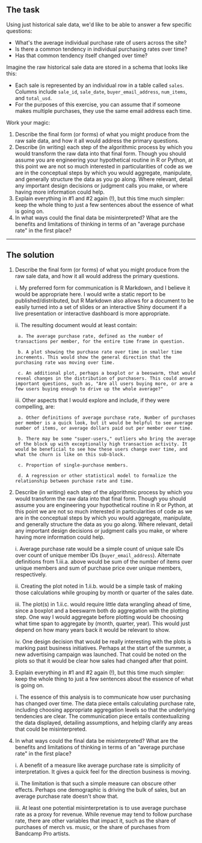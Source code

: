 ## The task

Using just historical sale data, we'd like to be able to answer a few specific questions:

  * What's the average individual purchase rate of users across the site?
  * Is there a common tendency in individual purchasing rates over time?
  * Has that common tendency itself changed over time?

Imagine the raw historical sale data are stored in a schema that looks like this:

  * Each sale is represented by an individual row in a table called `sales`. Columns include `sale_id`, `sale_date`, `buyer_email_address`, `num_items`, and `total_usd`.
  * For the purposes of this exercise, you can assume that if someone makes multiple purchases, they use the same email address each time.

Work your magic:

  1. Describe the final form (or forms) of what you might produce from the raw sale data, and how it all would address the primary questions.
  2. Describe (in writing) each step of the algorithmic process by which you would transform the raw data into that final form. Though you should assume you are engineering your hypothetical routine in R or Python, at this point we are not so much interested in particularities of code as we are in the conceptual steps by which you would aggregate, manipulate, and generally structure the data as you go along. Where relevant, detail any important design decisions or judgment calls you make, or where having more information could help.
  3. Explain everything in #1 and #2 again (!), but this time much simpler: keep the whole thing to just a few sentences about the essence of what is going on.
  4. In what ways could the final data be misinterpreted? What are the benefits and limitations of thinking in terms of an "average purchase rate" in the first place?

---

## The solution

  1. Describe the final form (or forms) of what you might produce from the raw sale data, and how it all would address the primary questions.
  
      i. My preferred form for communication is R Markdown, and I believe it would be appropriate here. I would write a static report to be published/distributed, but R Markdown also allows for a document to be easily turned into a set of slides or an interactive Shiny document if a live presentation or interactive dashboard is more appropriate.
    
      ii. The resulting document would at least contain:
      
          a. The average purchase rate, defined as the number of transactions per member, for the entire time frame in question.
  
          b. A plot showing the purchase rate over time in smaller time increments. This would show the general direction that the purchasing rate was moving over time.
  
          c. An additional plot, perhaps a boxplot or a beeswarm, that would reveal changes in the distribution of purchasers. This could answer important questions, such as, "Are all users buying more, or are a few users buying enough to drive up the whole average?"
          
      iii. Other aspects that I would explore and include, if they were compelling, are:
  
          a. Other definitions of average purchase rate. Number of purchases per member is a quick look, but it would be helpful to see average number of items, or average dollars paid out per member over time. 
  
          b. There may be some "super-users," outliers who bring the average of the block up with exceptionally high transaction activity. It would be beneficial to see how these users change over time, and what the churn is like on this sub-block.
  
          c. Proportion of single-purchase members.
  
          d. A regression or other statistical model to formalize the relationship between purchase rate and time.
  
  2. Describe (in writing) each step of the algorithmic process by which you would transform the raw data into that final form. Though you should assume you are engineering your hypothetical routine in R or Python, at this point we are not so much interested in particularities of code as we are in the conceptual steps by which you would aggregate, manipulate, and generally structure the data as you go along. Where relevant, detail any important design decisions or judgment calls you make, or where having more information could help.
      
      i. Average purchase rate would be a simple count of unique sale IDs over count of unique member IDs (`buyer_email_address`). Alternate definitions from 1.iii.a. above would be sum of the number of items over unique members and sum of purchase price over unique members, respectively.
      
      ii. Creating the plot noted in 1.ii.b. would be a simple task of making those calculations while grouping by month or quarter of the sales date.
      
      iii. The plot(s) in 1.ii.c. would require little data wrangling ahead of time, since a boxplot and a beeswarm both do aggregation with the plotting step. One way I would aggregate before plotting would be choosing what time span to aggregate by (month, quarter, year). This would just depend on how many years back it would be relevant to show.
      
      iv. One design decision that would be really interesting with the plots is marking past business initiatives. Perhaps at the start of the summer, a new advertising campaign was launched. That could be noted on the plots so that it would be clear how sales had changed after that point.
      
  3. Explain everything in #1 and #2 again (!), but this time much simpler: keep the whole thing to just a few sentences about the essence of what is going on.
  
      i. The essence of this analysis is to communicate how user purchasing has changed over time. The data piece entails calculating purchase rate, including choosing appropriate aggregation levels so that the underlying tendencies are clear. The communication piece entails contextualizing the data displayed, detailing assumptions, and helping clarify any areas that could be misinterpreted.
      
  4. In what ways could the final data be misinterpreted? What are the benefits and limitations of thinking in terms of an "average purchase rate" in the first place?
      
      i. A benefit of a measure like average purchase rate is simplicity of interpretation. It gives a quick feel for the direction business is moving.
      
      ii. The limitation is that such a simple measure can obscure other effects. Perhaps one demographic is driving the bulk of sales, but an average purchase rate doesn't show that.
      
      iii. At least one potential misinterpretation is to use average purchase rate as a proxy for revenue. While revenue may tend to follow purchase rate, there are other variables that impact it, such as the share of purchases of merch vs. music, or the share of purchases from Bandcamp Pro artists.
